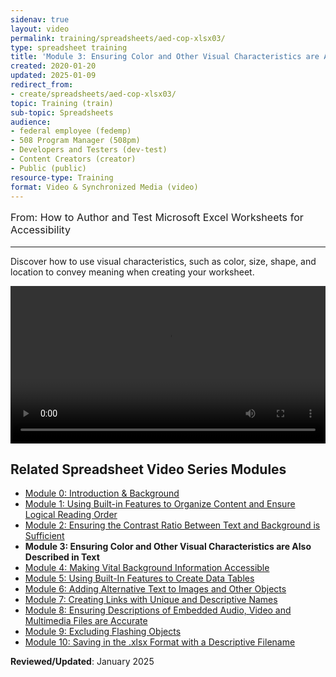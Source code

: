 ```yaml
---
sidenav: true
layout: video
permalink: training/spreadsheets/aed-cop-xlsx03/
type: spreadsheet training
title: 'Module 3: Ensuring Color and Other Visual Characteristics are Also Described in Text'
created: 2020-01-20
updated: 2025-01-09
redirect_from:
- create/spreadsheets/aed-cop-xlsx03/
topic: Training (train)
sub-topic: Spreadsheets
audience:
- federal employee (fedemp)
- 508 Program Manager (508pm)
- Developers and Testers (dev-test)
- Content Creators (creator)
- Public (public)
resource-type: Training
format: Video & Synchronized Media (video)
---
```


[comment]: <> (# Module 3: Ensuring Color and Other Visual Characteristics are Also Described in Text)

<p style="font-size:115%">
  From: How to Author and Test Microsoft Excel Worksheets for Accessibility
</p>

* * *

Discover how to use visual characteristics, such as color, size, shape, and location to convey meaning when creating your worksheet.

<video controls="controls" data-vscid="3qesx4ovd" style="width:100%"><source src="https://training.section508.gov/assets/videos/training-video-xlsx-03-oc.mp4" type="video/mp4" /></video>

## Related Spreadsheet Video Series Modules

  * [Module 0: Introduction & Background][0]
  * [Module 1: Using Built-in Features to Organize Content and Ensure Logical Reading Order][1]
  * [Module 2: Ensuring the Contrast Ratio Between Text and Background is Sufficient][2]
  * **Module 3: Ensuring Color and Other Visual Characteristics are Also Described in Text**
  * [Module 4: Making Vital Background Information Accessible][4]
  * [Module 5: Using Built-In Features to Create Data Tables][5]
  * [Module 6: Adding Alternative Text to Images and Other Objects][6]
  * [Module 7: Creating Links with Unique and Descriptive Names][7]
  * [Module 8: Ensuring Descriptions of Embedded Audio, Video and Multimedia Files are Accurate][8]
  * [Module 9: Excluding Flashing Objects][9]
  * [Module 10: Saving in the .xlsx Format with a Descriptive Filename][10]

**Reviewed/Updated**: January 2025

 [0]: {{site.baseurl}}/training/spreadsheets/aed-cop-xlsx00/
 [1]: {{site.baseurl}}/training/spreadsheets/aed-cop-xlsx01/
 [2]: {{site.baseurl}}/training/spreadsheets/aed-cop-xlsx02/
 [3]: {{site.baseurl}}/training/spreadsheets/aed-cop-xlsx03/
 [4]: {{site.baseurl}}/training/spreadsheets/aed-cop-xlsx04/
 [5]: {{site.baseurl}}/training/spreadsheets/aed-cop-xlsx05/
 [6]: {{site.baseurl}}/training/spreadsheets/aed-cop-xlsx06/
 [7]: {{site.baseurl}}/training/spreadsheets/aed-cop-xlsx07/
 [8]: {{site.baseurl}}/training/spreadsheets/aed-cop-xlsx08/
 [9]: {{site.baseurl}}/training/spreadsheets/aed-cop-xlsx09/
 [10]: {{site.baseurl}}/training/spreadsheets/aed-cop-xlsx10/